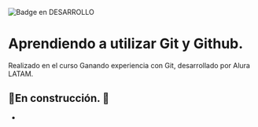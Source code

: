 ![Badge en DESARROLLO](https://img.shields.io/badge/STATUS-EN%20DESARROLLO-yellow)
# Aprendiendo a utilizar Git y Github.

Realizado en el curso Ganando experiencia con Git, desarrollado por Alura LATAM.

## 🚧En construcción. 🚧

* 
